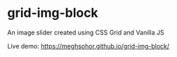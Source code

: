 # grid-img-block
An image slider created using CSS Grid and Vanilla JS

Live demo: https://meghsohor.github.io/grid-img-block/
